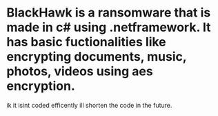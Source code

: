 # BlackHawk is a ransomware that is made in c# using .netframework. It has basic fuctionalities like encrypting documents, music, photos, videos using aes encryption.
ik 
it isint coded efficently  ill shorten the code in the future. 
